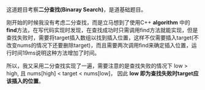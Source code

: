 这道题目考察**二分查找(Binaray Search)**，是道基础题目。  
  
刚开始的时候我没有考虑二分查找，而是立马想到了使用C++ **algorithm** 中的**find**方法，在写代码实现时发现，在查找成功时只需调用find方法就能实现，但是查找失败时，需要将target插入数组以找到插入位置，这样不仅需要插入target(不改变nums的情况下还要删除target)，而且需要两次调用find来确定插入位置，运行时间19ms说明这种方法增加了时间。  
  
所以，我又采用二分查找实现了一遍，需要注意的是查找失败的情况下 low > high, 且 nums[high] < target < nums[low]， 因此 **low 即为查找失败时target应该插入的位置**。  
